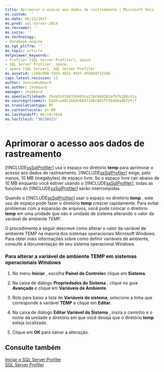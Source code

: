 ```yaml
---
title: Aprimorar o acesso aos dados de rastreamento | Microsoft Docs
ms.custom: ''
ms.date: 06/13/2017
ms.prod: sql-server-2014
ms.reviewer: ''
ms.suite: ''
ms.technology:
- database-engine
ms.tgt_pltfrm: ''
ms.topic: article
helpviewer_keywords:
- Profiler [SQL Server Profiler], space
- SQL Server Profiler, space
- space [SQL Server], SQL Server Profiler
ms.assetid: c260c000-fd53-4831-993f-df6894f3228b
caps.latest.revision: 13
author: JennieHubbard
ms.author: jhubbard
manager: jhubbard
ms.openlocfilehash: 7bda52d1b835b803ce22dc668383afbfb108c41a
ms.sourcegitcommit: 5dd5cad0c1bbd308471d6c885f516948ad67dfcf
ms.translationtype: MT
ms.contentlocale: pt-BR
ms.lasthandoff: 06/19/2018
ms.locfileid: "36130523"
---
```

# <a name="improve-access-to-trace-data"></a>Aprimorar o acesso aos dados de rastreamento
  [!INCLUDE[ssSqlProfiler](../../includes/sssqlprofiler-md.md)] usa o espaço no diretório **temp** para aprimorar o acesso aos dados de rastreamento. [!INCLUDE[ssSqlProfiler](../../includes/sssqlprofiler-md.md)] exige, pelo menos, 10 MB (megabytes) de espaço livre. Se o espaço livre cair abaixo de 10 MB enquanto você estiver usando o [!INCLUDE[ssSqlProfiler](../../includes/sssqlprofiler-md.md)], todas as funções do [!INCLUDE[ssSqlProfiler](../../includes/sssqlprofiler-md.md)] serão interrompidas.  
  
 Quando o [!INCLUDE[ssSqlProfiler](../../includes/sssqlprofiler-md.md)] usar o espaço no diretório **temp** , este uso de espaço pode fazer o diretório **temp** crescer rapidamente. Para evitar problemas com a expansão de arquivos, você pode colocar o diretório **temp** em uma unidade que não é unidade de sistema alterando o valor da variável de ambiente TEMP.  
  
 O procedimento a seguir descreve como alterar o valor da variável de ambiente TEMP na maioria dos sistemas operacionais Microsoft Windows. Para obter mais informações sobre como definir variáveis de ambiente, consulte a documentação de seu sistema operacional Windows.  
  
### <a name="to-change-the-temp-environment-variable-in-windows-operating-systems"></a>Para alterar a variável de ambiente TEMP em sistemas operacionais Windows  
  
1.  No menu **Iniciar** , escolha **Painel de Controle**e clique em **Sistema**.  
  
2.  Na caixa de diálogo **Propriedades do Sistema** , clique na guia **Avançado** e clique em **Variáveis de Ambiente**.  
  
3.  Role para baixo a lista de **Variáveis do sistema**, selecione a linha que corresponde à variável **TEMP** e clique em **Editar**.  
  
4.  Na caixa de diálogo **Editar Variável do Sistema** , insira o caminho e o nome da unidade e diretório em que você deseja que o diretório **temp** esteja localizado.  
  
5.  Clique em **OK** para salvar a alteração.  
  
## <a name="see-also"></a>Consulte também  
 [Iniciar o SQL Server Profiler](../../tools/sql-server-profiler/start-sql-server-profiler.md)   
 [SQL Server Profiler](../../tools/sql-server-profiler/sql-server-profiler.md)  
  
  